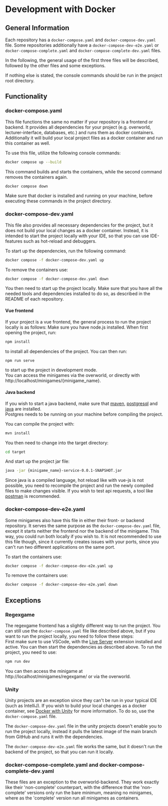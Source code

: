 # Development with Docker
## General Information
Each repository has a `docker-compose.yaml` and `docker-compose-dev.yaml` file. Some repositories additionally have a `docker-compose-dev-e2e.yaml` or `docker-compose-complete.yaml` and `docker-compose-complete-dev.yaml` files.

In the following, the general usage of the first three files will be described, followed by the other files and some exceptions.

If nothing else is stated, the console commands should be run in the project root directory. 

## Functionality
### **docker-compose.yaml**
This file functions the same no matter if your repository is a frontend or backend. It provides all dependencies for your project (e.g. overworld, lecturer-interface, databases, etc.) and runs them as docker containers. \
Additionally it will build your local project files as a docker container and run this container as well.

To use this file, utilize the following console commands:
```sh
docker compose up --build
```
This command builds and starts the containers, while the second command removes the containers again.
```sh
docker compose down
```
Make sure that docker is installed and running on your machine, before executing these commands in the project directory.


### **docker-compose-dev.yaml**
This file also provides all necessary dependencies for the project, but it does not build your local changes as a docker container. Instead, it is intended to start the project locally with your IDE, so that you can use IDE-features such as hot-reload and debuggers.

To start up the dependencies, run the following command:
```sh
docker compose -f docker-compose-dev.yaml up
```
To remove the containers use:
```sh
docker compose -f docker-compose-dev.yaml down
```

You then need to start up the project locally. Make sure that you have all the needed tools and dependencies installed to do so, as described in the README of each repository.

#### Vue frontend
If your project is a vue frontend, the general process to run the project locally is as follows:
Make sure you have node.js installed.
When first opening the project, run:
```sh
npm install
```
to install all dependencies of the project.
You can then run:
```sh
npm run serve
```
to start up the project in development mode. \
You can access the minigames via the overworld, or directly with http://localhost/minigames/{minigame_name}.

#### Java backend
If you wish to start a java backend, make sure that [maven](https://maven.apache.org/download.cgi), [postgresql](https://www.postgresql.org/download/) and [java](https://www.oracle.com/java/technologies/javase/jdk17-archive-downloads.html) are installed. \
Postgres needs to be running on your machine before compiling the project.

You can compile the project with:
```sh
mvn install
```
You then need to change into the target directory:
```sh
cd target
```
And start up the project jar file:
```sh
java -jar {minigame_name}-service-0.0.1-SNAPSHOT.jar
```

Since java is a compiled language, hot reload like with vue-js is not possible, you need to recompile the project and run the newly compiled files to make changes visible.
If you wish to test api requests, a tool like [postman](https://www.postman.com/downloads/) is recommended.

### **docker-compose-dev-e2e.yaml**
Some minigames also have this file in either their front- or backend repository. It serves the same purpose as the `docker-compose-dev.yaml` file, except it starts neither the frontend nor the backend of the minigame. This way, you could run both locally if you wish to. It is not recommended to use this file though, since it currently creates issues with your ports, since you can't run two different applications on the same port. 

To start the containers use:
```sh
docker compose -f docker-compose-dev-e2e.yaml up
```
To remove the containers use:
```sh
docker compose -f docker-compose-dev-e2e.yaml down
```

## Exceptions
### Regexgame
The regexgame frontend has a slightly different way to run the project. You can still use the `docker-compose.yaml` file like described above, but if you want to run the project locally, you need to follow these steps: \
First make sure to use VSCode, with the [Live Server](https://marketplace.visualstudio.com/items?itemName=ritwickdey.LiveServer) extension installed and active. You can then start the dependencies as described above. To run the project, you need to use:
```sh
npm run dev
```
You can then access the minigame at http://localhost/minigames/regexgame/ or via the overworld.

### Unity
Unity projects are an exception since they can't be run in your typical IDE (such as IntelliJ).
If you wish to build your local changes as a docker container, see [Docker with Unity](https://gamifyit-docs.readthedocs.io/en/latest/dev-manuals/languages/docker/docker-compose-unity.html) 
for more information. To do so, use the `docker-compose.yaml` file.

The `docker-compose-dev.yaml` file in the unity projects doesn't enable you to run the project locally, 
instead it pulls the latest image of the main branch from GitHub and runs it with the dependencies.

The `docker-compose-dev-e2e.yaml` file works the same, but it doesn't run the backend of the project, 
so that you can run it locally.

### **docker-compose-complete.yaml and docker-compose-complete-dev.yaml**
These files are an exception to the overworld-backend. They work exactly like their 'non-complete' counterpart, with the difference that the 'non-complete' versions only run the bare minimum, meaning no minigames, where as the 'complete' version run all minigames as containers.
